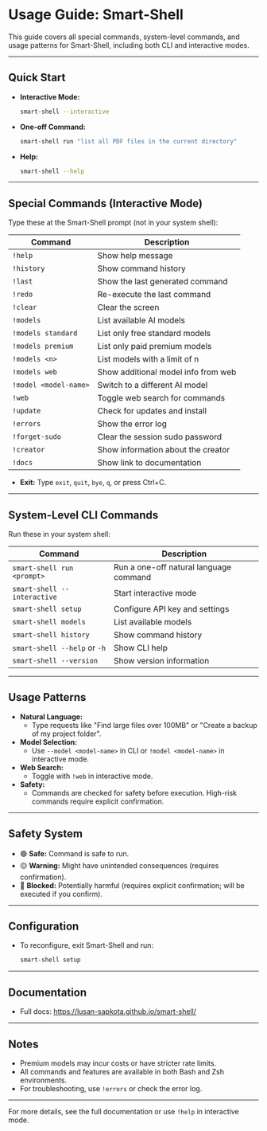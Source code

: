 # Usage Guide: Smart-Shell

This guide covers all special commands, system-level commands, and usage patterns for Smart-Shell, including both CLI and interactive modes.

---

## Quick Start

- **Interactive Mode:**
  ```sh
  smart-shell --interactive
  ```
- **One-off Command:**
  ```sh
  smart-shell run "list all PDF files in the current directory"
  ```
- **Help:**
  ```sh
  smart-shell --help
  ```

---

## Special Commands (Interactive Mode)

Type these at the Smart-Shell prompt (not in your system shell):

| Command                | Description                                      |
|------------------------|--------------------------------------------------|
| `!help`                | Show help message                                |
| `!history`             | Show command history                             |
| `!last`                | Show the last generated command                  |
| `!redo`                | Re-execute the last command                      |
| `!clear`               | Clear the screen                                 |
| `!models`              | List available AI models                         |
| `!models standard`     | List only free standard models                   |
| `!models premium`      | List only paid premium models                    |
| `!models <n>`          | List models with a limit of n                    |
| `!models web`          | Show additional model info from web              |
| `!model <model-name>`  | Switch to a different AI model                   |
| `!web`                 | Toggle web search for commands                   |
| `!update`              | Check for updates and install                    |
| `!errors`              | Show the error log                               |
| `!forget-sudo`         | Clear the session sudo password                  |
| `!creator`             | Show information about the creator               |
| `!docs`                | Show link to documentation                       |

- **Exit:** Type `exit`, `quit`, `bye`, `q`, or press Ctrl+C.

---

## System-Level CLI Commands

Run these in your system shell:

| Command                                 | Description                                  |
|------------------------------------------|----------------------------------------------|
| `smart-shell run <prompt>`               | Run a one-off natural language command       |
| `smart-shell --interactive`              | Start interactive mode                      |
| `smart-shell setup`                      | Configure API key and settings              |
| `smart-shell models`                     | List available models                       |
| `smart-shell history`                    | Show command history                        |
| `smart-shell --help` or `-h`             | Show CLI help                               |
| `smart-shell --version`                  | Show version information                    |

---

## Usage Patterns

- **Natural Language:**
  - Type requests like "Find large files over 100MB" or "Create a backup of my project folder".
- **Model Selection:**
  - Use `--model <model-name>` in CLI or `!model <model-name>` in interactive mode.
- **Web Search:**
  - Toggle with `!web` in interactive mode.
- **Safety:**
  - Commands are checked for safety before execution. High-risk commands require explicit confirmation.

---

## Safety System

- 🟢 **Safe:** Command is safe to run.
- 🟡 **Warning:** Might have unintended consequences (requires confirmation).
- 🔴 **Blocked:** Potentially harmful (requires explicit confirmation; will be executed if you confirm).

---

## Configuration

- To reconfigure, exit Smart-Shell and run:
  ```sh
  smart-shell setup
  ```

---

## Documentation

- Full docs: https://lusan-sapkota.github.io/smart-shell/

---

## Notes

- Premium models may incur costs or have stricter rate limits.
- All commands and features are available in both Bash and Zsh environments.
- For troubleshooting, use `!errors` or check the error log.

---

For more details, see the full documentation or use `!help` in interactive mode.
